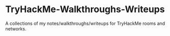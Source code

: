 # TryHackMe-Walkthroughs-Writeups
A collections of my notes/walkthroughs/writeups for TryHackMe rooms and networks. 
